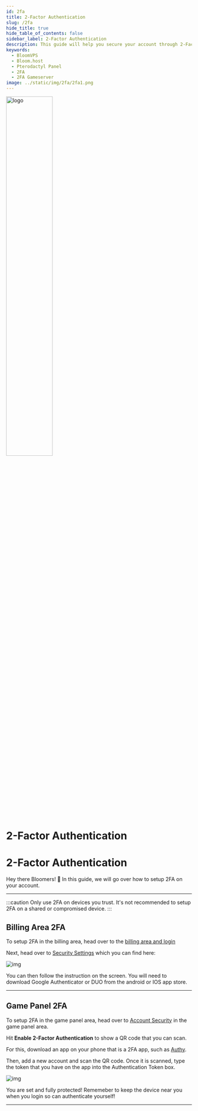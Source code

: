 ```yaml
---
id: 2fa
title: 2-Factor Authentication
slug: /2fa
hide_title: true
hide_table_of_contents: false
sidebar_label: 2-Factor Authentication
description: This guide will help you secure your account through 2-Factor Authentication
keywords:
  - BloomVPS
  - Bloom.host
  - Pterodactyl Panel
  - 2FA
  - 2FA Gameserver
image: ../static/img/2fa/2fa1.png
---
```


<div class="text--center">
<img src="https://bloom.host/assets/images/logo.png" alt="logo" height="50%" width="50%"/>
<h1>2-Factor Authentication</h1>
</div>

# 2-Factor Authentication
 
Hey there Bloomers! 👋
In this guide, we will go over how to setup 2FA on your account.

---

:::caution
Only use 2FA on devices you trust. It's not recommended to setup 2FA on a shared or compromised device.
:::

## Billing Area 2FA

To setup 2FA in the billing area, head over to the [billing area and login](https://www.bloom.host/portal/clientarea.php)

Next, head over to [Security Settings](https://www.bloom.host/portal/clientarea.php?action=security) which you can find here: 

<div class="text--center">
<img src={require('../../static/imgs/using_the_panel/2fa/1.png').default} alt="img"/></div>

You can then follow the instruction on the screen. You will need to download Google Authenticator or DUO from the android or IOS app store.

---

## Game Panel 2FA

To setup 2FA in the game panel area, head over to [Account Security](https://mc.bloom.host/account/security) in the game panel area.

Hit **Enable 2-Factor Authentication** to show a QR code that you can scan. 

For this, download an app on your phone that is a 2FA app, such as [Authy](https://authy.com/).

Then, add a new account and scan the QR code. Once it is scanned, type the token that you have on the app into the Authentication Token box.

<div class="text--center">
<img src={require('../../static/imgs/using_the_panel/2fa/2.png').default} alt="img"/></div>

You are set and fully protected! Rememeber to keep the device near you when you login so can authenticate yourself!

---